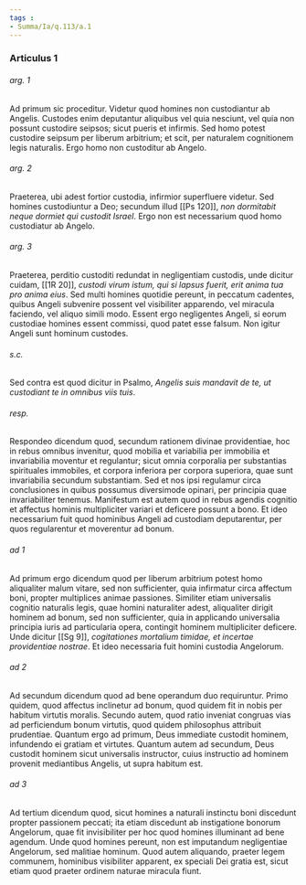 ```yaml
---
tags : 
- Summa/Ia/q.113/a.1
---
```


### Articulus 1

###### arg. 1
Ad primum sic proceditur. Videtur quod homines non custodiantur ab Angelis. Custodes enim deputantur aliquibus vel quia nesciunt, vel quia non possunt custodire seipsos; sicut pueris et infirmis. Sed homo potest custodire seipsum per liberum arbitrium; et scit, per naturalem cognitionem legis naturalis. Ergo homo non custoditur ab Angelo.

###### arg. 2
Praeterea, ubi adest fortior custodia, infirmior superfluere videtur. Sed homines custodiuntur a Deo; secundum illud [[Ps 120]], *non dormitabit neque dormiet qui custodit Israel*. Ergo non est necessarium quod homo custodiatur ab Angelo.

###### arg. 3
Praeterea, perditio custoditi redundat in negligentiam custodis, unde dicitur cuidam, [[1R 20]], *custodi virum istum, qui si lapsus fuerit, erit anima tua pro anima eius*. Sed multi homines quotidie pereunt, in peccatum cadentes, quibus Angeli subvenire possent vel visibiliter apparendo, vel miracula faciendo, vel aliquo simili modo. Essent ergo negligentes Angeli, si eorum custodiae homines essent commissi, quod patet esse falsum. Non igitur Angeli sunt hominum custodes.

###### s.c.
Sed contra est quod dicitur in Psalmo, *Angelis suis mandavit de te, ut custodiant te in omnibus viis tuis*.

###### resp.
Respondeo dicendum quod, secundum rationem divinae providentiae, hoc in rebus omnibus invenitur, quod mobilia et variabilia per immobilia et invariabilia moventur et regulantur; sicut omnia corporalia per substantias spirituales immobiles, et corpora inferiora per corpora superiora, quae sunt invariabilia secundum substantiam. Sed et nos ipsi regulamur circa conclusiones in quibus possumus diversimode opinari, per principia quae invariabiliter tenemus. Manifestum est autem quod in rebus agendis cognitio et affectus hominis multipliciter variari et deficere possunt a bono. Et ideo necessarium fuit quod hominibus Angeli ad custodiam deputarentur, per quos regularentur et moverentur ad bonum.

###### ad 1
Ad primum ergo dicendum quod per liberum arbitrium potest homo aliqualiter malum vitare, sed non sufficienter, quia infirmatur circa affectum boni, propter multiplices animae passiones. Similiter etiam universalis cognitio naturalis legis, quae homini naturaliter adest, aliqualiter dirigit hominem ad bonum, sed non sufficienter, quia in applicando universalia principia iuris ad particularia opera, contingit hominem multipliciter deficere. Unde dicitur [[Sg 9]], *cogitationes mortalium timidae, et incertae providentiae nostrae*. Et ideo necessaria fuit homini custodia Angelorum.

###### ad 2
Ad secundum dicendum quod ad bene operandum duo requiruntur. Primo quidem, quod affectus inclinetur ad bonum, quod quidem fit in nobis per habitum virtutis moralis. Secundo autem, quod ratio inveniat congruas vias ad perficiendum bonum virtutis, quod quidem philosophus attribuit prudentiae. Quantum ergo ad primum, Deus immediate custodit hominem, infundendo ei gratiam et virtutes. Quantum autem ad secundum, Deus custodit hominem sicut universalis instructor, cuius instructio ad hominem provenit mediantibus Angelis, ut supra habitum est.

###### ad 3
Ad tertium dicendum quod, sicut homines a naturali instinctu boni discedunt propter passionem peccati; ita etiam discedunt ab instigatione bonorum Angelorum, quae fit invisibiliter per hoc quod homines illuminant ad bene agendum. Unde quod homines pereunt, non est imputandum negligentiae Angelorum, sed malitiae hominum. Quod autem aliquando, praeter legem communem, hominibus visibiliter apparent, ex speciali Dei gratia est, sicut etiam quod praeter ordinem naturae miracula fiunt.

